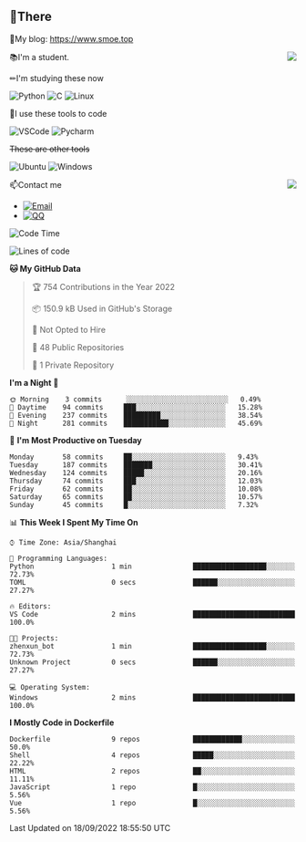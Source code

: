 
## 👏There

📰My blog: https://www.smoe.top

<img align="right" src="https://github-readme-stats.vercel.app/api/top-langs/?username=AkashiCoin"/>


📚I'm a student.

✏I'm studying these now

![Python](https://img.shields.io/badge/-Python-blue?style=flat-square&logo=Python&logoColor=fff)
![C](https://img.shields.io/badge/-C-585858?style=flat-square&logo=C&logoColor=fff)
![Linux](https://img.shields.io/badge/-Linux-black?style=flat-square&logo=Linux&logoColor=fff)

🔨I use these tools to code

![VSCode](https://img.shields.io/badge/-VSCode-blue?style=flat-square&logo=visualstudiocode&logoColor=fff)
![Pycharm](https://img.shields.io/badge/-Pycharm-green?style=flat-square&logo=pycharm&logoColor=fff)

 ~~These are other tools~~

![Ubuntu](https://img.shields.io/badge/-Ubuntu-orange?style=flat-square&logo=Ubuntu&logoColor=fff)
![Windows](https://img.shields.io/badge/-Windows-blue?style=flat-square&logo=Windows&logoColor=fff)

<img align="right" src="https://github-readme-stats.vercel.app/api?username=AkashiCoin" />


📫Contact me

* [![Email](https://img.shields.io/badge/Email-l1040186796@gmail.com-1?style=social&logoColor=fff)](mailto:l1040186796@gmail.com)
* [![QQ](https://img.shields.io/badge/QQ-1040186796-1?style=social&logoColor=fff)](tencent://AddContact/?fromId=45&fromSubId=1&subcmd=all&uin=1040186796&website=www.oicqzone.com)

<!--START_SECTION:waka-->
![Code Time](http://img.shields.io/badge/Code%20Time-249%20hrs%2027%20mins-blue)

![Lines of code](https://img.shields.io/badge/From%20Hello%20World%20I%27ve%20Written-5%20Thousand%20lines%20of%20code-blue)

**🐱 My GitHub Data** 

> 🏆 754 Contributions in the Year 2022
 > 
> 📦 150.9 kB Used in GitHub's Storage 
 > 
> 🚫 Not Opted to Hire
 > 
> 📜 48 Public Repositories 
 > 
> 🔑 1 Private Repository 
 > 
**I'm a Night 🦉** 

```text
🌞 Morning    3 commits      ░░░░░░░░░░░░░░░░░░░░░░░░░   0.49% 
🌆 Daytime    94 commits     ███░░░░░░░░░░░░░░░░░░░░░░   15.28% 
🌃 Evening    237 commits    █████████░░░░░░░░░░░░░░░░   38.54% 
🌙 Night      281 commits    ███████████░░░░░░░░░░░░░░   45.69%

```
📅 **I'm Most Productive on Tuesday** 

```text
Monday       58 commits     ██░░░░░░░░░░░░░░░░░░░░░░░   9.43% 
Tuesday      187 commits    ███████░░░░░░░░░░░░░░░░░░   30.41% 
Wednesday    124 commits    █████░░░░░░░░░░░░░░░░░░░░   20.16% 
Thursday     74 commits     ███░░░░░░░░░░░░░░░░░░░░░░   12.03% 
Friday       62 commits     ██░░░░░░░░░░░░░░░░░░░░░░░   10.08% 
Saturday     65 commits     ██░░░░░░░░░░░░░░░░░░░░░░░   10.57% 
Sunday       45 commits     █░░░░░░░░░░░░░░░░░░░░░░░░   7.32%

```


📊 **This Week I Spent My Time On** 

```text
⌚︎ Time Zone: Asia/Shanghai

💬 Programming Languages: 
Python                   1 min               ██████████████████░░░░░░░   72.73% 
TOML                     0 secs              ██████░░░░░░░░░░░░░░░░░░░   27.27%

🔥 Editors: 
VS Code                  2 mins              █████████████████████████   100.0%

🐱‍💻 Projects: 
zhenxun_bot              1 min               ██████████████████░░░░░░░   72.73% 
Unknown Project          0 secs              ██████░░░░░░░░░░░░░░░░░░░   27.27%

💻 Operating System: 
Windows                  2 mins              █████████████████████████   100.0%

```

**I Mostly Code in Dockerfile** 

```text
Dockerfile               9 repos             ████████████░░░░░░░░░░░░░   50.0% 
Shell                    4 repos             █████░░░░░░░░░░░░░░░░░░░░   22.22% 
HTML                     2 repos             ██░░░░░░░░░░░░░░░░░░░░░░░   11.11% 
JavaScript               1 repo              █░░░░░░░░░░░░░░░░░░░░░░░░   5.56% 
Vue                      1 repo              █░░░░░░░░░░░░░░░░░░░░░░░░   5.56%

```



 Last Updated on 18/09/2022 18:55:50 UTC
<!--END_SECTION:waka-->
